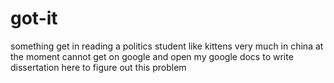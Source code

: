 # got-it
something get in reading
a politics student
like kittens very much
in china at the moment 
cannot get on google and open my google docs to write dissertation
here to figure out this problem

